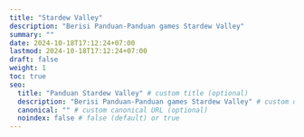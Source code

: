 ```yaml
---
title: "Stardew Valley"
description: "Berisi Panduan-Panduan games Stardew Valley"
summary: ""
date: 2024-10-18T17:12:24+07:00
lastmod: 2024-10-18T17:12:24+07:00
draft: false
weight: 1
toc: true
seo:
  title: "Panduan Stardew Valley" # custom title (optional)
  description: "Berisi Panduan-Panduan games Stardew Valley" # custom description (recommended)
  canonical: "" # custom canonical URL (optional)
  noindex: false # false (default) or true
---
```

